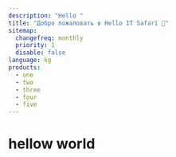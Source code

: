 ```yaml
---
description: "Hello "
title: "Добро пожаловать в Hello IT Safari 🦖"
sitemap:
  changefreq: monthly
  priority: 1
  disable: false
language: kg
products:
  - one
  - two
  - three
  - four
  - five
---
```


# hellow world
